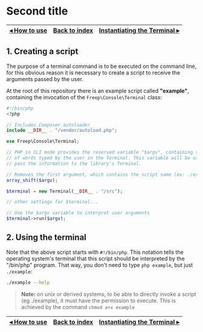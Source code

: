 # Second title

[◂ How to use](01-how-to-use.md) | [Back to index](index.md) | [Instantiating the Terminal ▸](03-instantiating-the-terminal.md)
-- | -- | --

## 1. Creating a script

The purpose of a terminal command is to be executed on the command line, for this obvious reason it is necessary to create a script to receive the arguments passed by the user.

At the root of this repository there is an example script called **"example"**, containing the invocation of the `Freep\Console\Terminal` class:

```php
#!/bin/php
<?php

// Includes Composer autoloader
include __DIR__ . "/vendor/autoload.php";

use Freep\Console\Terminal;

// PHP in CLI mode provides the reserved variable "$argv", containing the list 
// of words typed by the user in the Terminal. This variable will be used to 
// pass the information to the library's Terminal.

// Removes the first argument, which contains the script name (ex: ./example)
array_shift($argv);

$terminal = new Terminal(__DIR__ . "/src");

// other settings for $terminal...

// Use the $argv variable to interpret user arguments
$terminal->run($argv);

```

## 2. Using the terminal

Note that the above script starts with `#!/bin/php`. This notation tells the operating system's terminal that this script should be interpreted by the "/bin/php" program. That way, you don't need to type `php example`, but just
`./example`:

```bash
./example --help
```

> **Note:** on unix or derived systems, to be able to directly invoke a script (eg ./example), it must have the permission to execute. This is achieved by the command `chmod a+x example`

[◂ How to use](01-how-to-use.md) | [Back to index](index.md) | [Instantiating the Terminal ▸](03-instantiating-the-terminal.md)
-- | -- | --
